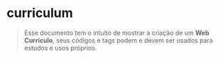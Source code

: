# curriculum
>Esse documento tem o intuito de mostrar a criação de um **Web Currículo**, seus códigos e tags podem e devem ser usados para estudos e usos próprios.
